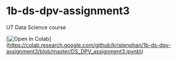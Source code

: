 # 1b-ds-dpv-assignment3
UT Data Science course

[![Open In Colab](https://colab.research.google.com/assets/colab-badge.svg)](https://colab.research.google.com/github/kristenphan/1b-ds-dpv-assignment3/blob/master/DS_DPV_assignment3.ipynb\)



